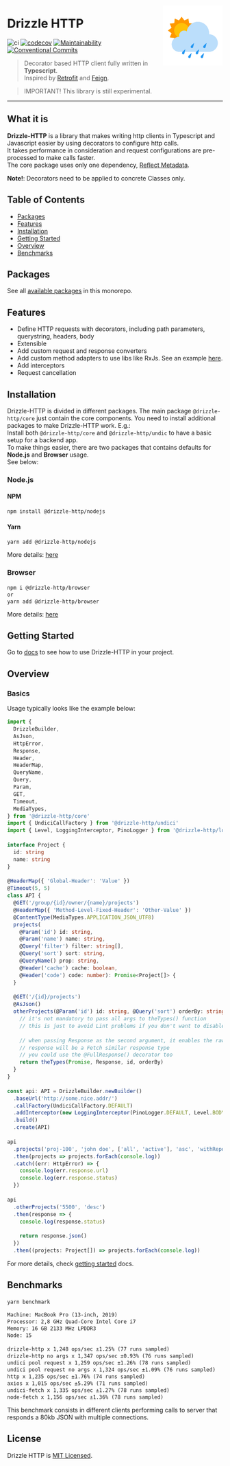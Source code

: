 <a href="https://github.com/vitorsalgado/drizzle-http" target="_blank"><img src="docs/assets/drizzle.png" alt="Drizzle HTTP Logo"  width="140px" align="right" /></a>

# Drizzle HTTP

![ci](https://github.com/vitorsalgado/drizzle-http/workflows/ci/badge.svg)
[![codecov](https://codecov.io/gh/vitorsalgado/drizzle-http/branch/main/graph/badge.svg?token=XU2YHXHAEH)](https://codecov.io/gh/vitorsalgado/drizzle-http)
[![Maintainability](https://api.codeclimate.com/v1/badges/b8af30859a8e2c939517/maintainability)](https://codeclimate.com/github/vitorsalgado/drizzle-http/maintainability)
[![Conventional Commits](https://img.shields.io/badge/Conventional%20Commits-1.0.0-blue.svg)](https://conventionalcommits.org)

> Decorator based HTTP client fully written in **Typescript**.  
> Inspired by [Retrofit](https://github.com/square/retrofit) and [Feign](https://github.com/OpenFeign/feign).

> IMPORTANT! This library is still experimental.
---

## What it is

**Drizzle-HTTP** is a library that makes writing http clients in Typescript and Javascript easier by using decorators to
configure http calls.  
It takes performance in consideration and request configurations are pre-processed to make calls faster.  
The core package uses only one dependency, [Reflect Metadata](https://www.npmjs.com/package/reflect-metadata).

**Note!**: Decorators need to be applied to concrete Classes only.

## Table of Contents

- [Packages](#packages)
- [Features](#features)
- [Installation](#installation)
- [Getting Started](#getting-started)
- [Overview](#overview)
- [Benchmarks](#benchmarks)

## Packages

See all [available packages](pkgs/README.md) in this monorepo.

## Features

- Define HTTP requests with decorators, including path parameters, querystring, headers, body
- Extensible
- Add custom request and response converters
- Add custom method adapters to use libs like RxJs. See an example [here](pkgs/drizzle-http-rxjs-adapter).
- Add interceptors
- Request cancellation

## Installation

Drizzle-HTTP is divided in different packages. The main package `@drizzle-http/core` just contain the core components.
You need to install additional packages to make Drizzle-HTTP work. E.g.:  
Install both `@drizzle-http/core` and `@drizzle-http/undic` to have a basic setup for a backend app.  
To make things easier, there are two packages that contains defaults for **Node.js** and **Browser** usage.  
See below:

### Node.js

#### NPM

```
npm install @drizzle-http/nodejs
```

#### Yarn

```
yarn add @drizzle-http/nodejs
```

More details: [here](pkgs/drizzle-http-nodejs)

### Browser

```
npm i @drizzle-http/browser
or
yarn add @drizzle-http/browser
```

More details: [here](pkgs/drizzle-http-browser)

## Getting Started

Go to [docs](docs/README.md) to see how to use Drizzle-HTTP in your project.

## Overview

### Basics

Usage typically looks like the example below:

```typescript
import {
  DrizzleBuilder,
  AsJson,
  HttpError,
  Response,
  Header,
  HeaderMap,
  QueryName,
  Query,
  Param,
  GET,
  Timeout,
  MediaTypes,
} from '@drizzle-http/core'
import { UndiciCallFactory } from '@drizzle-http/undici'
import { Level, LoggingInterceptor, PinoLogger } from '@drizzle-http/logging-interceptor'

interface Project {
  id: string
  name: string
}

@HeaderMap({ 'Global-Header': 'Value' })
@Timeout(5, 5)
class API {
  @GET('/group/{id}/owner/{name}/projects')
  @HeaderMap({ 'Method-Level-Fixed-Header': 'Other-Value' })
  @ContentType(MediaTypes.APPLICATION_JSON_UTF8)
  projects(
    @Param('id') id: string,
    @Param('name') name: string,
    @Query('filter') filter: string[],
    @Query('sort') sort: string,
    @QueryName() prop: string,
    @Header('cache') cache: boolean,
    @Header('code') code: number): Promise<Project[]> {
  }

  @GET('/{id}/projects')
  @AsJson()
  otherProjects(@Param('id') id: string, @Query('sort') orderBy: string): Promise<Response> {
    // it's not mandatory to pass all args to theTypes() function
    // this is just to avoid Lint problems if you don't want to disable analyzes all the time.

    // when passing Response as the second argument, it enables the raw converter and the 
    // response will be a Fetch similar response type
    // you could use the @FullResponse() decorator too
    return theTypes(Promise, Response, id, orderBy)
  }
}

const api: API = DrizzleBuilder.newBuilder()
  .baseUrl('http://some.nice.addr/')
  .callFactory(UndiciCallFactory.DEFAULT)
  .addInterceptor(new LoggingInterceptor(PinoLogger.DEFAULT, Level.BODY))
  .build()
  .create(API)

api
  .projects('proj-100', 'john doe', ['all', 'active'], 'asc', 'withReports()', false, 100)
  .then(projects => projects.forEach(console.log))
  .catch((err: HttpError) => {
    console.log(err.response.url)
    console.log(err.response.status)
  })

api
  .otherProjects('5500', 'desc')
  .then(response => {
    console.log(response.status)

    return response.json()
  })
  .then((projects: Project[]) => projects.forEach(console.log))
```

For more details, check [getting started](docs/README.md) docs.

## Benchmarks

```
yarn benchmark
```

```
Machine: MacBook Pro (13-inch, 2019)
Processor: 2,8 GHz Quad-Core Intel Core i7
Memory: 16 GB 2133 MHz LPDDR3
Node: 15

drizzle-http x 1,248 ops/sec ±1.25% (77 runs sampled)
drizzle-http no args x 1,347 ops/sec ±0.93% (76 runs sampled)
undici pool request x 1,259 ops/sec ±1.26% (78 runs sampled)
undici pool request no args x 1,324 ops/sec ±1.09% (76 runs sampled)
http x 1,235 ops/sec ±1.76% (74 runs sampled)
axios x 1,015 ops/sec ±5.29% (71 runs sampled)
undici-fetch x 1,335 ops/sec ±1.27% (78 runs sampled)
node-fetch x 1,156 ops/sec ±1.36% (78 runs sampled)
```

This benchmark consists in different clients performing calls to server that responds a 80kb JSON with multiple
connections.

## License

Drizzle HTTP is [MIT Licensed](LICENSE).
